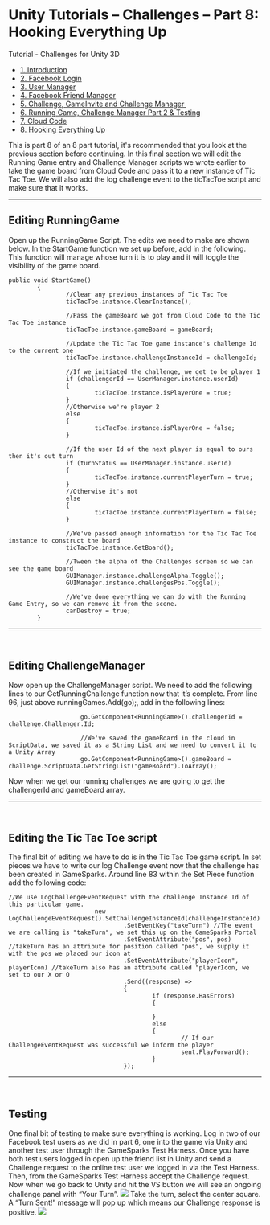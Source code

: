 # Unity Tutorials – Challenges – Part 8: Hooking Everything Up

Tutorial - Challenges for Unity 3D

  * [1. Introduction](/tutorials/unity-tutorials-challenges-part-1-introduction)
  * [2\. Facebook Login](/tutorials/unity-tutorials-challenges-part-2-facebook-login)
  * [3. User Manager](/tutorials/unity-tutorials-challenges-part-3-user-manager)
  * [4. Facebook Friend Manager](/tutorials/unity-tutorials-challenges-part-4-facebook-friend-manager)
  * [5. Challenge, GameInvite and Challenge Manager ](/tutorials/unity-tutorials-challenges-part-5-challenge-gameinvite-and-challenge-manager)
  * [6\. Running Game, Challenge Manager Part 2 & Testing](/tutorials/unity-tutorials-challenges-part-6-running-game-challenge-manager-part-2-testing)
  * [7\. Cloud Code](/tutorials/unity-tutorials-challenges-part-7-cloud-code)
  * [8\. Hooking Everything Up](/tutorials/unity-tutorials-challenges-part-8-hooking-everything-up)

This is part 8 of an 8 part tutorial, it's recommended that you look at the previous section before continuing. In this final section we will edit the Running Game entry and Challenge Manager scripts we wrote earlier to take the game board from Cloud Code and pass it to a new instance of Tic Tac Toe. We will also add the log challenge event to the ticTacToe script and make sure that it works.

* * *

##

## Editing RunningGame

Open up the RunningGame Script. The edits we need to make are shown below. In the StartGame function we set up before, add in the following. This function will manage whose turn it is to play and it will toggle the visibility of the game board.


    public void StartGame()
            {
                    //Clear any previous instances of Tic Tac Toe
                    ticTacToe.instance.ClearInstance();

                    //Pass the gameBoard we got from Cloud Code to the Tic Tac Toe instance
                    ticTacToe.instance.gameBoard = gameBoard;

                    //Update the Tic Tac Toe game instance's challenge Id to the current one
                    ticTacToe.instance.challengeInstanceId = challengeId;

                    //If we initiated the challenge, we get to be player 1
                    if (challengerId == UserManager.instance.userId)
                    {
                            ticTacToe.instance.isPlayerOne = true;
                    }
                    //Otherwise we're player 2
                    else
                    {
                            ticTacToe.instance.isPlayerOne = false;
                    }

                    //If the user Id of the next player is equal to ours then it's out turn
                    if (turnStatus == UserManager.instance.userId)
                    {
                            ticTacToe.instance.currentPlayerTurn = true;
                    }
                    //Otherwise it's not
                    else
                    {
                            ticTacToe.instance.currentPlayerTurn = false;
                    }

                    //We've passed enough information for the Tic Tac Toe instance to construct the board
                    ticTacToe.instance.GetBoard();

                    //Tween the alpha of the Challenges screen so we can see the game board
                    GUIManager.instance.challengeAlpha.Toggle();
                    GUIManager.instance.challengesPos.Toggle();

                    //We've done everything we can do with the Running Game Entry, so we can remove it from the scene.
                    canDestroy = true;
            }

* * *

 

##

## Editing ChallengeManager

Now open up the ChallengeManager script. We need to add the following lines to our GetRunningChallenge function now that it’s complete. From line 96, just above runningGames.Add(go);, add in the following lines:


    					go.GetComponent<RunningGame>().challengerId = challenge.Challenger.Id;

    					//We've saved the gameBoard in the cloud in ScriptData, we saved it as a String List and we need to convert it to a Unity Array
    					go.GetComponent<RunningGame>().gameBoard = challenge.ScriptData.GetStringList("gameBoard").ToArray();

Now when we get our running challenges we are going to get the challengerId and gameBoard array.

* * *

 

##

## Editing the Tic Tac Toe script

The final bit of editing we have to do is in the Tic Tac Toe game script. In set pieces we have to write our log Challenge event now that the challenge has been created in GameSparks. Around line 83 within the Set Piece function add the following code:


    //We use LogChallengeEventRequest with the challenge Instance Id of this particular game.
                            new LogChallengeEventRequest().SetChallengeInstanceId(challengeInstanceId)
                                    .SetEventKey("takeTurn") //The event we are calling is "takeTurn", we set this up on the GameSparks Portal
                                    .SetEventAttribute("pos", pos) //takeTurn has an attribute for position called "pos", we supply it with the pos we placed our icon at
                                    .SetEventAttribute("playerIcon", playerIcon) //takeTurn also has an attribute called "playerIcon, we set to our X or O
                                    .Send((response) =>
                                    {
                                            if (response.HasErrors)
                                            {

                                            }
                                            else
                                            {
                                                    // If our ChallengeEventRequest was successful we inform the player
                                                    sent.PlayForward();
                                            }
                                    });

* * *

 

##

## Testing

One final bit of testing to make sure everything is working. Log in two of our Facebook test users as we did in part 6, one into the game via Unity and another test user through the GameSparks Test Harness. Once you have both test users logged in open up the friend list in Unity and send a Challenge request to the online test user we logged in via the Test Harness. Then, from the GameSparks Test Harness accept the Challenge request. Now when we go back to Unity and hit the VS button we will see an ongoing challenge panel with “Your Turn”. ![](https://lh4.googleusercontent.com/bHuzhL20kwMVcxLJic3DZ4qPMeqIDT2k-7uemqRuOCkOH7L1RP-i5mHjJyy-vTwvUp6JqWSeLk3MVwISmpywCPbSGlJEyQOHSiUL0t0UVHVD2bFlQw9rLnxDOOMfrVDKGg) Take the turn, select the center square. A “Turn Sent!” message will pop up which means our Challenge response is positive. ![](https://lh6.googleusercontent.com/EA5mstFO6q-FwNApcnGHaEuhNzHYJdF_TrmT3gsX-B-gOk8ikeVzJncHc6ciNay2YrIniWB-sRPrQ4vLmXBW9AFyyR7hxWy-VmmVQGS98-HLeD-6cgJhF_3kFPYV-nx_OA)

